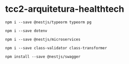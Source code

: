 # tcc2-arquitetura-healthtech

```
npm i --save @nestjs/typeorm typeorm pg
```

```
npm i --save dotenv
```

```
npm i --save @nestjs/microservices
```

```
npm i --save class-validator class-transformer
```

```
npm install --save @nestjs/swagger
```
